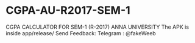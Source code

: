 # CGPA-AU-R2017-SEM-1
CGPA CALCULATOR FOR SEM-1 (R-2017) ANNA UNIVERSITY
The APK is inside app/release/
Send Feedback:
Telegram : @fakeWeeb
